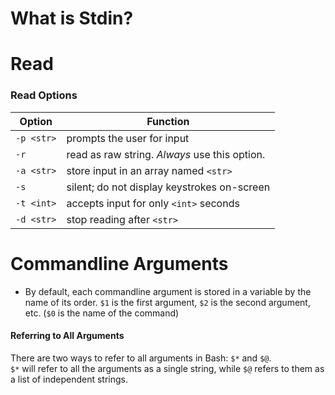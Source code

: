 # What is Stdin?

# Read

### Read Options
| Option | Function |
| ------ | -------- |
| `-p <str>` | prompts the user for input |
| `-r` | read as raw string. _Always_ use this option. |
| `-a <str>` | store input in an array named `<str>` |
| `-s` | silent; do not display keystrokes on-screen |
| `-t <int>` | accepts input for only `<int>` seconds |
| `-d <str>` | stop reading after `<str>` |


# Commandline Arguments
- By default, each commandline argument is stored in a variable by the name of its order. `$1` is the first argument, `$2` is the second argument, etc. 
(`$0` is the name of the command)

#### Referring to All Arguments
There are two ways to refer to all arguments in Bash: `$*` and `$@`. <br />
`$*` will refer to all the arguments as a single string, while `$@` refers to them as a list of independent strings.
